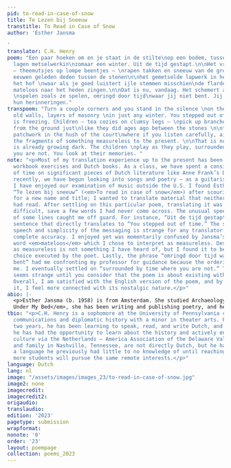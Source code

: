```yaml
---
pid: to-read-in-case-of-snow
title: Te Lezen bij Sneeuw
transtitle: To Read in Case of Snow
author: 'Esther Jansma

'
translator: C.H. Henry
poem: "Een paar hoeken om en je staat in de stilte\nop een bodem, tussen oude muren,
  lagen metselwerkin\nzomaar een winter. Uit de tijd gestapt.\n\nHet vriest. Kinderen
  — theemutsjes op lompe beentjes — \nrapen takken en sneeuw van de grond net zoals\nzij
  eeuwen geleden deden tussen de stenen\n\nhet gemetselde lapwerk in het zwijgen van
  het hof \nwaar als je goed luistert ijle stemmen misschien\nde flarden van iets
  mateloos naar het heden zingen.\n\nDat is nu, vandaag. Het schemert al. De kinderen
  \nspelen zoals ze spelen, omringd door tijd\nwaar jij niet bent. Jij kijkt naar
  hun herinneringen."
transpoem: "Turn a couple corners and you stand in the silence \non the ground, between
  old walls, layers of masonry \nin just any winter. You stepped out of time. \n\nIt
  is freezing. Children — tea cozies on clumsy legs — \npick up branches and snow
  from the ground just\nlike they did ages ago between the stones \n\nthe masonry
  patchwork in the hush of the court\nwhere if you listen carefully, airy voices perhaps\nsing
  the fragments of something measureless to the present. \n\nThat is now, today. It
  is already growing dark. The children \nplay as they play, surrounded by time\nwhere
  you are not. You look at their memories. "
note: "<p>Most of my translation experience up to the present has been limited to
  workbook exercises and Dutch books. As a class, we have spent a considerable amount
  of time on significant pieces of Dutch literature like Anne Frank’s Diary. More
  recently, we have begun looking into songs and poetry — as a guitarist and singer,
  I have enjoyed our examination of music outside the U.S. I found Esther Jansma’s
  “Te lezen bij sneeuw” (<em>To read in case of snow</em>) after scouring the internet
  for a new name and title; I wanted to translate material that neither I nor my professor
  had read. After settling on this particular poem, translating it was not particularly
  difficult, save a few words I had never come across. The unusual speech structure
  of some lines caught me off guard. For instance, “Uit de tijd gestapt” is an unusual
  sentence that directly translates to “You stepped out of time.” The second person
  speech and simplicity of the messaging is strange for any translator aiming for
  complete accuracy. I enjoyed yet was momentarily confused by Jansma’s use of the
  word <em>mateloos</em> which I chose to interpret as measureless. Describing a song
  as measureless is not something I have heard of, but I found it to be an interesting
  choice executed by the poet. Lastly, the phrase “omringd door tijd waar jij niet
  bent” had me confronting my professor for guidance because the ordering confused
  me. I eventually settled on “surrounded by time where you are not.” The use of where
  seems strange until you consider that the poem is about existing within a memory.
  Overall, I am satisfied with the English version of the poem, and by translating
  it, I feel more connected with its nostalgic nature.</p>"
abio: |-
  <p>Esther Jansma (b. 1958) is from Amsterdam. She studied Archaeology and Philosophy at Amsterdam University. She now teaches geoscience at the University of Utrecht, but it is her work outside of the lecture halls that speaks to mass audiences in the Netherlands. Since 1988’s <em>Voice
  Under My Bed</em>, she has been writing and publishing poetry, and her talents in prose have not gone unnoticed — she has won the Dutch-language VSB Poetry Prize among other accolades for her various publications. In Jansma’s own words, a poet is “the rag-and-bone man, collector of remnants, moments, cracks in things.” Much like her day-to-day work of dating artifacts and estimating the age of trees, poetry is Jansma’s opportunity to stitch together stories from the remains of previous poets. Her interests may seem fragmented at first glance, but upon deeper inspection, her writing is only bolstered by her life experience as a mother, archaeologist, and Dutch academic in a world which frequently ignores the past.</p>
tbio: "<p>C.H. Henry is a sophomore at the University of Pennsylvania currently studying
  communications and diplomatic history with a minor in theater arts. For the past
  two years, he has been learning to speak, read, and write Dutch, and along the way,
  he has had the opportunity to learn about the history and actively engage in the
  culture via the Netherlands — America Association of the Delaware Valley. His relatives
  and family in Nashville, Tennessee, are not directly Dutch, but he has enjoyed learning
  a language he previously had little to no knowledge of until reaching Penn. He hopes
  more students will pursue the same remote interests.</p>"
language: Dutch
lang: nl
image: "/assets/images/images_23/to-read-in-case-of-snow.jpg"
image2: none
imagecredit: 
imagecredit2: 
origaudio: 
translaudio: 
edition: '2023'
pagetype: submission
wrapformat: 
nonote: '0'
order: '23'
layout: poempage
collection: poems_2023
---
```

